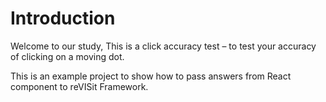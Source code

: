 # Introduction

Welcome to our study, This is a click accuracy test – to test your accuracy of clicking on a moving dot.

This is an example project to show how to pass answers from React component to reVISit Framework.
